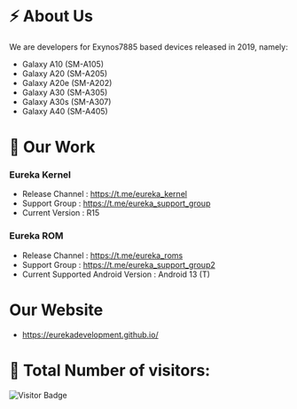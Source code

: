 # ⚡ About Us

We are developers for Exynos7885 based devices released in 2019, namely:

- Galaxy A10 (SM-A105)
- Galaxy A20 (SM-A205)
- Galaxy A20e (SM-A202)
- Galaxy A30 (SM-A305)
- Galaxy A30s (SM-A307)
- Galaxy A40 (SM-A405)

# 🔭 Our Work

### Eureka Kernel
- Release Channel : https://t.me/eureka_kernel
- Support Group : https://t.me/eureka_support_group
- Current Version : R15

### Eureka ROM
- Release Channel : https://t.me/eureka_roms
- Support Group : https://t.me/eureka_support_group2
- Current Supported Android Version : Android 13 (T)

# Our Website
- https://eurekadevelopment.github.io/

# 🤔 Total Number of visitors:
![Visitor Badge](https://visitor-badge.laobi.icu/badge?page_id=eurekadevelopment)
